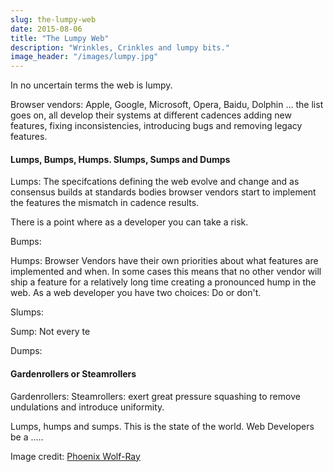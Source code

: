 ```yaml
---
slug: the-lumpy-web
date: 2015-08-06
title: "The Lumpy Web"
description: "Wrinkles, Crinkles and lumpy bits."
image_header: "/images/lumpy.jpg"
---
```

 
In no uncertain terms the web is lumpy.

Browser vendors: Apple, Google, Microsoft, Opera, Baidu, Dolphin ... the list goes on, all develop
their systems at different cadences adding new features, fixing inconsistencies, introducing bugs
and removing legacy features.

#### Lumps, Bumps, Humps. Slumps, Sumps and Dumps

Lumps: The specifcations defining the web evolve and change and as consensus builds at standards bodies
browser vendors start to implement the features the mismatch in cadence results.

There is a point where as a developer you can take a risk.

Bumps: 

Humps: Browser Vendors have their own priorities about what features are implemented and when. 
In some cases this means that no other vendor will ship a feature for a relatively long time
 creating a pronounced hump in the web.  As a web developer you have two choices: Do or don't.

Slumps: 

Sump: Not every te

Dumps:

#### Gardenrollers or Steamrollers

Gardenrollers: 
Steamrollers: exert great pressure squashing to remove undulations and introduce uniformity.


Lumps, humps and sumps. This is the state of the world.  Web Developers be a .....

Image credit: [Phoenix Wolf-Ray](https://www.flickr.com/photos/phoenixwolfray/5492376594)